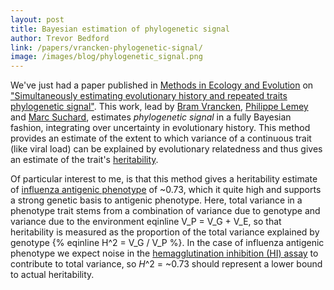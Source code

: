 ```yaml
---
layout: post
title: Bayesian estimation of phylogenetic signal
author: Trevor Bedford
link: /papers/vrancken-phylogenetic-signal/
image: /images/blog/phylogenetic_signal.png
---
```


We've just had a paper published in [Methods in Ecology and Evolution](http://onlinelibrary.wiley.com/doi/10.1111/2041-210X.12293/abstract) on ["Simultaneously estimating evolutionary history and repeated traits phylogenetic signal"](/papers/vrancken-phylogenetic-signal/).  This work, lead by [Bram Vrancken](https://rega.kuleuven.be/cev/ecv/lab-members/BramVrancken.html), [Philippe Lemey](https://rega.kuleuven.be/cev/ecv/lab-members/PhilippeLemey.html) and [Marc Suchard](http://faculty.biomath.ucla.edu/msuchard/), estimates *phylogenetic signal* in a fully Bayesian fashion, integrating over uncertainty in evolutionary history.  This method provides an estimate of the extent to which variance of a continuous trait (like viral load) can be explained by evolutionary relatedness and thus gives an estimate of the trait's [heritability](http://en.wikipedia.org/wiki/Heritability).

Of particular interest to me, is that this method gives a heritability estimate of [influenza antigenic phenotype](/blog/influenza-antigenic-dynamics/) of ~0.73, which it quite high and supports a strong genetic basis to antigenic phenotype.  Here, total variance in a phenotype trait stems from a combination of variance due to genotype and variance due to the environment eqinline V_P = V_G + V_E, so that heritability is measured as the proportion of the total variance explained by genotype {% eqinline H^2 = V_G / V_P %}.  In the case of influenza antigenic phenotype we expect noise in the [hemagglutination inhibition (HI) assay](http://en.wikipedia.org/wiki/Hemagglutination_assay) to contribute to total variance, so *H*^2 = ~0.73 should represent a lower bound to actual heritability.
